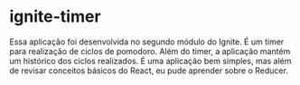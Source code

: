 # ignite-timer

Essa aplicação foi desenvolvida no segundo módulo do Ignite. É um timer para realização de ciclos de pomodoro. Além do timer, a aplicação mantém um histórico dos ciclos realizados. É uma aplicação bem simples, mas além de revisar conceitos básicos do React, eu pude aprender sobre o Reducer.
